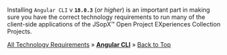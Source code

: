 ﻿
Installing `Angular CLI` v **`18.0.3`** (_or higher_) is an important part in making sure you have the correct technology requirements to run many of the client-side applications of the JSopX™ Open Project EXperiences Collection Projects.


[All Technology Requirements](https://github.com/JasonSilvestri/JSopX.BridgeTooFar/blob/master/JSopX.BridgeTooFar/Docs/JSopX/Master/Technologies.md)  »  [**Angular CLI**](#angular-cli)  »  [Back to Top](#table-of-contents)